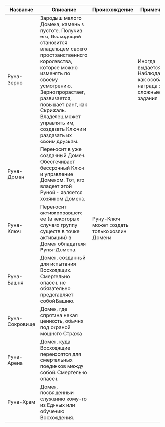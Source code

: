 
| Название       | Описание                                                                                                                                                                                                                                                                                                         | Происхождение                                | Примечание                                                         |
| -------------- | ---------------------------------------------------------------------------------------------------------------------------------------------------------------------------------------------------------------------------------------------------------------------------------------------------------------- | -------------------------------------------- | ------------------------------------------------------------------ |
| Руна-Зерно     | Зародыш малого Домена, камень в пустоте. Получив его, Восходящий становится владельцем своего пространственного королевства, которое можно изменять по своему усмотрению. Зерно прорастает, развивается, повышает ранг, как Скрижаль. Владелец может управлять им, создавать Ключи и раздавать их своим друзьям. |                                              | Иногда выдается Наблюдателем как особая награда за сложные задания |
| Руна-Домен     | Переносит в уже созданный Домен. Обеспечивает бессрочный Ключ и управление Доменом. Тот, кто владеет этой Руной - является хозяином Домена.                                                                                                                                                                      |                                              |                                                                    |
| Руна-Ключ      | Переносит активировавшего ее (в некоторых случаях группу существ в точке активации) в Домен обладателя Руны-Домена.                                                                                                                                                                                              | Руну-Ключ может создать только хозяин Домена |                                                                    |
| Руна-Башня     | Домен, созданный для испытания Восходящих. Смертельно опасен, не обязательно представляет собой Башню.                                                                                                                                                                                                           |                                              |                                                                    |
| Руна-Сокровище | Домен, где спрятана некая ценность, обычно под охраной мощного Стража                                                                                                                                                                                                                                            |                                              |                                                                    |
| Руна-Арена     | Домен, куда Восходящие переносятся для смертельных поединков между собой. Смертельно опасен.                                                                                                                                                                                                                     |                                              |                                                                    |
| Руна-Храм      | Домен, посвященный служению кому-то из Единых или обучению Восхождения.                                                                                                                                                                                                                                          |                                              |                                                                    |
